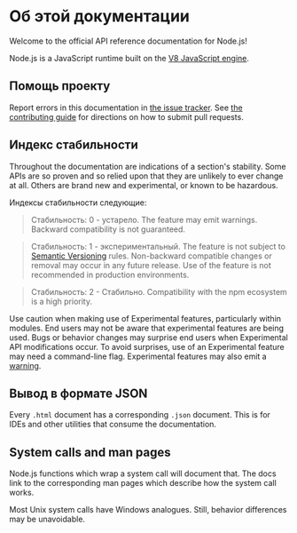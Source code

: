 # Об этой документации

<!--introduced_in=v0.10.0-->
<!-- type=misc -->

Welcome to the official API reference documentation for Node.js!

Node.js is a JavaScript runtime built on the [V8 JavaScript engine](https://v8.dev/).

## Помощь проекту

Report errors in this documentation in [the issue tracker](https://github.com/nodejs/node/issues/new). See [the contributing guide](https://github.com/nodejs/node/blob/master/CONTRIBUTING.md) for directions on how to submit pull requests.

## Индекс стабильности

<!--type=misc-->

Throughout the documentation are indications of a section's stability. Some APIs are so proven and so relied upon that they are unlikely to ever change at all. Others are brand new and experimental, or known to be hazardous.

Индексы стабильности следующие:

> Стабильность: 0 - устарело. The feature may emit warnings. Backward compatibility is not guaranteed.

<!-- separator -->

> Стабильность: 1 - экспериментальный. The feature is not subject to [Semantic Versioning](https://semver.org/) rules. Non-backward compatible changes or removal may occur in any future release. Use of the feature is not recommended in production environments.

<!-- separator -->

> Стабильность: 2 - Стабильно. Compatibility with the npm ecosystem is a high priority.

Use caution when making use of Experimental features, particularly within modules. End users may not be aware that experimental features are being used. Bugs or behavior changes may surprise end users when Experimental API modifications occur. To avoid surprises, use of an Experimental feature may need a command-line flag. Experimental features may also emit a [warning](process.html#process_event_warning).

## Вывод в формате JSON
<!-- YAML
added: v0.6.12
-->

Every `.html` document has a corresponding `.json` document. This is for IDEs and other utilities that consume the documentation.

## System calls and man pages

Node.js functions which wrap a system call will document that. The docs link to the corresponding man pages which describe how the system call works.

Most Unix system calls have Windows analogues. Still, behavior differences may be unavoidable.
